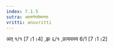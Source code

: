 ```yaml
---
index: 7.1.5
sutra: आत्मनेपदेष्वनतः
vritti: anuvritti
---
```


अत् १/१ [7।1।4] ,झः ६/१ ,प्रत्ययस्य 6/1 [7।1।2] 